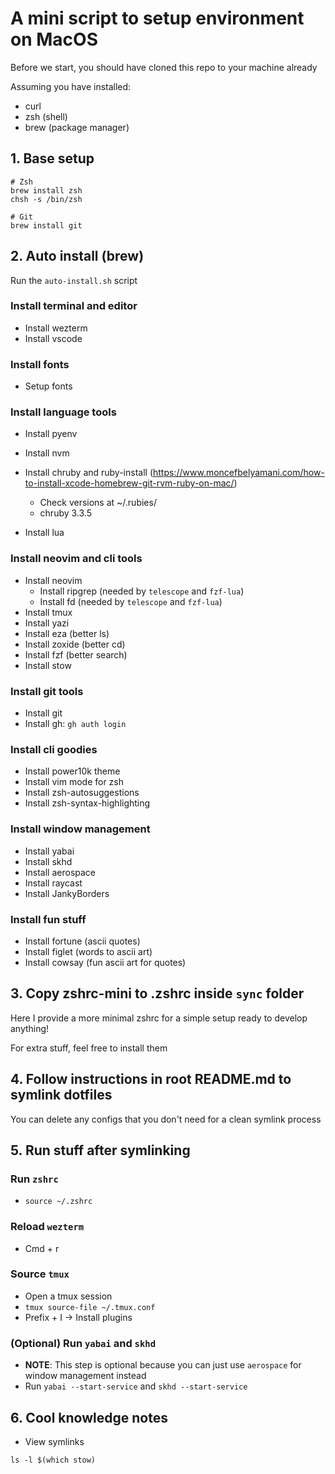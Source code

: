 # A mini script to setup environment on MacOS

Before we start, you should have cloned this repo to your machine already

Assuming you have installed:

- curl
- zsh (shell)
- brew (package manager)

## 1. Base setup

```
# Zsh
brew install zsh
chsh -s /bin/zsh

# Git
brew install git
```

## 2. Auto install (brew)

Run the `auto-install.sh` script

### Install terminal and editor

- Install wezterm
- Install vscode

### Install fonts

- Setup fonts

### Install language tools

- Install pyenv
- Install nvm

- Install chruby and ruby-install (https://www.moncefbelyamani.com/how-to-install-xcode-homebrew-git-rvm-ruby-on-mac/)

  - Check versions at ~/.rubies/
  - chruby 3.3.5

- Install lua

### Install neovim and cli tools

- Install neovim
  - Install ripgrep (needed by `telescope` and `fzf-lua`)
  - Install fd (needed by `telescope` and `fzf-lua`)
- Install tmux
- Install yazi
- Install eza (better ls)
- Install zoxide (better cd)
- Install fzf (better search)
- Install stow

### Install git tools

- Install git
- Install gh: `gh auth login`

### Install cli goodies

- Install power10k theme
- Install vim mode for zsh
- Install zsh-autosuggestions
- Install zsh-syntax-highlighting

### Install window management

- Install yabai
- Install skhd
- Install aerospace
- Install raycast
- Install JankyBorders

### Install fun stuff

- Install fortune (ascii quotes)
- Install figlet (words to ascii art)
- Install cowsay (fun ascii art for quotes)

## 3. Copy zshrc-mini to .zshrc inside `sync` folder

Here I provide a more minimal zshrc for a simple setup ready to develop anything!

For extra stuff, feel free to install them

## 4. Follow instructions in root README.md to symlink dotfiles

You can delete any configs that you don't need for a clean symlink process

## 5. Run stuff after symlinking

### Run `zshrc`

- `source ~/.zshrc`

### Reload `wezterm`

- Cmd + r

### Source `tmux`

- Open a tmux session
- `tmux source-file ~/.tmux.conf`
- Prefix + I -> Install plugins

### (Optional) Run `yabai` and `skhd`

- **NOTE**: This step is optional because you can just use `aerospace` for window management instead
- Run `yabai --start-service` and `skhd --start-service`

## 6. Cool knowledge notes

- View symlinks

```
ls -l $(which stow)
```
